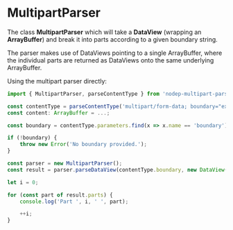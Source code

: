 # MultipartParser

The class **MultipartParser** which will take a **DataView** (wrapping an **ArrayBuffer**) and break it into parts according to a given boundary string.

The parser makes use of DataViews pointing to a single ArrayBuffer, where the individual parts are returned as DataViews onto the same underlying ArrayBuffer.

Using the multipart parser directly:
```typescript
import { MultipartParser, parseContentType } from 'nodep-multipart-parser';

const contentType = parseContentType('multipart/form-data; boundary="example-boundary-1251436436"');
const content: ArrayBuffer = ...;

const boundary = contentType.parameters.find(x => x.name == 'boundary')?.boundary;

if (!boundary) {
    throw new Error('No boundary provided.');
}

const parser = new MultipartParser();
const result = parser.parseDataView(contentType.boundary, new DataView(content));

let i = 0;

for (const part of result.parts) {
    console.log('Part ', i, ' ', part);

    ++i;
}